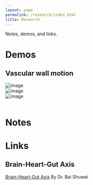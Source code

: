 ```yaml
---
layout: page
permalink: /research/index.html
title: Research
---
```


Notes, demos, and links.

# Demos

## Vascular wall motion
<style>
   .modal {
      display: none;
      position: fixed;
      z-index: 9999;
      top: 0;
      left: 0;
      width: 100%;
      height: 100%;
      background-color: rgba(0, 0, 0, 0.8);
   }
 
   .modal-image {
      display: block;
      max-width: 90%;
      max-height: 90%;
      margin: auto;
      margin-top: 5%;
   }
</style>

<div class="third">
<img src="https://jdq818.github.io/images/research/vesselwall.gif" alt="image" onclick="showModal(this)">
<div class="third">
<img src="https://jdq818.github.io/images/research/bloods.gif" alt="image" onclick="showModal(this)">
<div class="third">
<img src="https://jdq818.github.io/images/research/lesion.gif" alt="image" onclick="showModal(this)">
</div>
<script>
   function showModal(image) {
      var modal = document.getElementById("modal");
      var modalImage = document.getElementById("modal-image");
      modal.style.display = "block";
      modalImage.src = image.src;
   }
 
   function hideModal() {
      var modal = document.getElementById("modal");
      modal.style.display = "none";
   }
</script>
<br>

# Notes


# Links
## Brain-Heart-Gut Axis
[Brain-Heart-Gut Axis](supramarginal.top/pubmed)
By Dr. Bai Shuwei